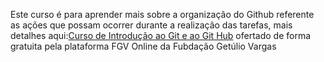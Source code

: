 Este curso é para aprender mais sobre a organização do Github referente as ações que possam ocorrer durante a realização das tarefas,
mais detalhes aqui:<a href="https://educacao-executiva.fgv.br/cursos/online/curta-media-duracao-online/introducao-ao-git-e-github" target="_blank">Curso de Introdução ao Git e ao Git Hub</a> ofertado de forma gratuita pela plataforma FGV Online da Fubdação Getúlio Vargas
